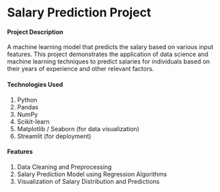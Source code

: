 # <h1>Salary Prediction Project</h1>

#### <h4> Project Description</h4>
A machine learning model that predicts the salary based on various input features. This project demonstrates the application of data science and machine learning techniques to predict salaries for individuals based on their years of experience and other relevant factors.



#### <h4> Technologies Used</h4>
1. Python
2. Pandas
3. NumPy
4. Scikit-learn
5. Matplotlib / Seaborn (for data visualization)
6. Streamlit (for deployment)



#### <h4> Features</h4>
1. Data Cleaning and Preprocessing
2. Salary Prediction Model using Regression Algorithms
3. Visualization of Salary Distribution and Predictions
